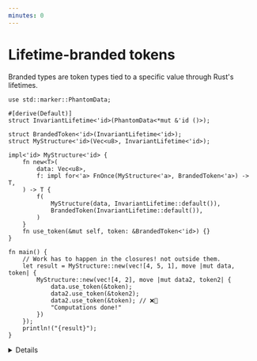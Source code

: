 ```yaml
---
minutes: 0
---
```


# Lifetime-branded tokens

Branded types are token types tied to a specific value through Rust's lifetimes.

```rust,editable,compile_fail
use std::marker::PhantomData;

#[derive(Default)]
struct InvariantLifetime<'id>(PhantomData<*mut &'id ()>);

struct BrandedToken<'id>(InvariantLifetime<'id>);
struct MyStructure<'id>(Vec<u8>, InvariantLifetime<'id>);

impl<'id> MyStructure<'id> {
    fn new<T>(
        data: Vec<u8>,
        f: impl for<'a> FnOnce(MyStructure<'a>, BrandedToken<'a>) -> T,
    ) -> T {
        f(
            MyStructure(data, InvariantLifetime::default()),
            BrandedToken(InvariantLifetime::default()),
        )
    }
    fn use_token(&mut self, token: &BrandedToken<'id>) {}
}

fn main() {
    // Work has to happen in the closures! not outside them.
    let result = MyStructure::new(vec![4, 5, 1], move |mut data, token| {
        MyStructure::new(vec![4, 2], move |mut data2, token2| {
            data.use_token(&token);
            data2.use_token(&token2);
            data2.use_token(&token); // ❌🔨
            "Computations done!"
        })
    });
    println!("{result}");
}
```

<details>

- Here we build "branded tokens" that can only be used with the value that
  constructed them. Branding here in the sense of "being marked with something
  it is closely associated with."

- Other token types tend to be trivial, this kind of token is at the extreme end
  of the rust type system, not a day to day occurrence in most rust codebases.

- The "constructor" for `MyStructure` asks for 1. data for the inner value 2. a
  closure that can only be run once as one of its arguments.

  Instead of the "constructor" returning a `MyStructure` value, it passes that
  value and a token tied to that specific value to the closure.

  We end up doing whatever work we wanted to do with this structure _in the
  closure_ then return some result.

- The token here proves we're "in the closure" as the lifetime parameters mean
  these values cannot "escape" the closure without being transformed or consumed
  into some other type.

- The `for<'a>` in the `impl for<'a> FnOnce(...) -> T` type and the type
  parameter of `InvariantLifetime`'s internal `PhantomData` relates to
  [Subtyping](https://doc.rust-lang.org/stable/reference/subtyping.html) is what
  forces this "branding" between lifetimes to apply. Without it, the compiler
  would see the lifetimes on the types we're handling as "similar enough" (able
  to be subtyped) and users would be able to use the token for one structure
  with a different structure.

- This kind of token is **highly restrictive**, but the things that it makes
  possible to prove as safe within the rust type system are meaningful. The data
  structures we end up passing to the closures cannot be returned on their own.

  [GhostCell](https://plv.mpi-sws.org/rustbelt/ghostcell/paper.pdf), a structure
  that allows for safe cyclic data structures in rust, uses this principle to
  make sure cells can't "escape" a context where we know where cyclic operations
  are safe.

</details>
